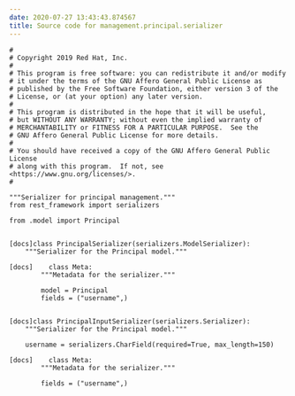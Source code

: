 ```yaml
---
date: 2020-07-27 13:43:43.874567
title: Source code for management.principal.serializer
---
```


<div class="highlight">

    #
    # Copyright 2019 Red Hat, Inc.
    #
    # This program is free software: you can redistribute it and/or modify
    # it under the terms of the GNU Affero General Public License as
    # published by the Free Software Foundation, either version 3 of the
    # License, or (at your option) any later version.
    #
    # This program is distributed in the hope that it will be useful,
    # but WITHOUT ANY WARRANTY; without even the implied warranty of
    # MERCHANTABILITY or FITNESS FOR A PARTICULAR PURPOSE.  See the
    # GNU Affero General Public License for more details.
    #
    # You should have received a copy of the GNU Affero General Public License
    # along with this program.  If not, see <https://www.gnu.org/licenses/>.
    #
    
    """Serializer for principal management."""
    from rest_framework import serializers
    
    from .model import Principal
    
    
    [docs]class PrincipalSerializer(serializers.ModelSerializer):
        """Serializer for the Principal model."""
    
    [docs]    class Meta:
            """Metadata for the serializer."""
    
            model = Principal
            fields = ("username",)
    
    
    [docs]class PrincipalInputSerializer(serializers.Serializer):
        """Serializer for the Principal model."""
    
        username = serializers.CharField(required=True, max_length=150)
    
    [docs]    class Meta:
            """Metadata for the serializer."""
    
            fields = ("username",)

</div>
